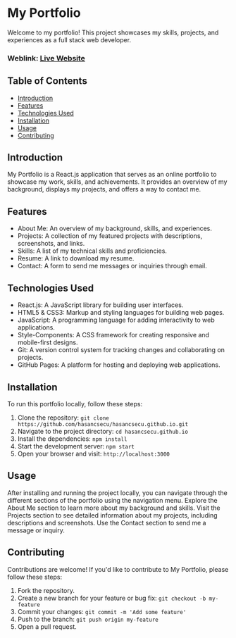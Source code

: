 # My Portfolio

Welcome to my portfolio! This project showcases my skills, projects, and experiences as a full stack web developer.

### Weblink: [Live Website](https://hasancsecu.github.io)

## Table of Contents

-   [Introduction](#introduction)
-   [Features](#features)
-   [Technologies Used](#technologies-used)
-   [Installation](#installation)
-   [Usage](#usage)
-   [Contributing](#contributing)

## Introduction

My Portfolio is a React.js application that serves as an online portfolio to showcase my work, skills, and achievements. It provides an overview of my background, displays my projects, and offers a way to contact me.

## Features

-   About Me: An overview of my background, skills, and experiences.
-   Projects: A collection of my featured projects with descriptions, screenshots, and links.
-   Skills: A list of my technical skills and proficiencies.
-   Resume: A link to download my resume.
-   Contact: A form to send me messages or inquiries through email.

## Technologies Used

-   React.js: A JavaScript library for building user interfaces.
-   HTML5 & CSS3: Markup and styling languages for building web pages.
-   JavaScript: A programming language for adding interactivity to web applications.
-   Style-Components: A CSS framework for creating responsive and mobile-first designs.
-   Git: A version control system for tracking changes and collaborating on projects.
-   GitHub Pages: A platform for hosting and deploying web applications.

## Installation

To run this portfolio locally, follow these steps:

1. Clone the repository: `git clone https://github.com/hasancsecu/hasancsecu.github.io.git`
2. Navigate to the project directory: `cd hasancsecu.github.io`
3. Install the dependencies: `npm install`
4. Start the development server: `npm start`
5. Open your browser and visit: `http://localhost:3000`

## Usage

After installing and running the project locally, you can navigate through the different sections of the portfolio using the navigation menu. Explore the About Me section to learn more about my background and skills. Visit the Projects section to see detailed information about my projects, including descriptions and screenshots. Use the Contact section to send me a message or inquiry.

## Contributing

Contributions are welcome! If you'd like to contribute to My Portfolio, please follow these steps:

1. Fork the repository.
2. Create a new branch for your feature or bug fix: `git checkout -b my-feature`
3. Commit your changes: `git commit -m 'Add some feature'`
4. Push to the branch: `git push origin my-feature`
5. Open a pull request.
